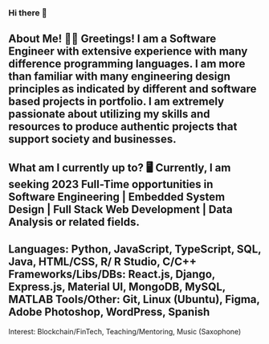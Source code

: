 ### Hi there 👋

About Me! 👋🏽
Greetings! I am a Software Engineer with extensive experience with many difference programming languages. I am more than familiar with many engineering design principles as indicated by different and software based projects in portfolio. I am extremely passionate about utilizing my skills and resources to produce authentic projects that support society and businesses. 
--------------------------------------------------------
What am I currently up to? 🖥️
Currently, I am seeking 2023 Full-Time opportunities in Software Engineering | Embedded System Design | Full Stack Web Development | Data Analysis or related fields.
--------------------------------------------------------
Languages: Python, JavaScript, TypeScript, SQL, Java, HTML/CSS, R/ R Studio, C/C++
Frameworks/Libs/DBs: React.js, Django, Express.js, Material UI, MongoDB, MySQL, MATLAB 
Tools/Other: Git, Linux (Ubuntu), Figma, Adobe Photoshop, WordPress, Spanish
--------------------------------------------------------
Interest: Blockchain/FinTech, Teaching/Mentoring, Music (Saxophone)

<!--
**NHLopez/NHLopez** is a ✨ _special_ ✨ repository because its `README.md` (this file) appears on your GitHub profile.

Here are some ideas to get you started:

- 🔭 I’m currently working on ...
- 🌱 I’m currently learning ...
- 👯 I’m looking to collaborate on ...
- 🤔 I’m looking for help with ...
- 💬 Ask me about ...
- 📫 How to reach me: ...
- 😄 Pronouns: ...
- ⚡ Fun fact: ...
-->
